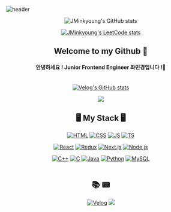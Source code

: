 ![header](https://capsule-render.vercel.app/api?type=waving&color=3F72AF&height=200&section=header&text=JMinkyoung🍔&fontsize=100&fontsize=100)
<div align=center>
  
<!-- [![JMinkyoung's github activity graph](https://activity-graph.herokuapp.com/graph?username=JMinkyoung&bg_color=5584AC&line=95D1CC&color=F6F2D4&point=F6F2D4&custom_title=My%20Github%20activity%20graph)](https://github.com/ashutosh00710/github-readme-activity-graph)
 -->
![JMinkyoung's GitHub stats](https://github-readme-stats.vercel.app/api?username=JMinkyoung&show_icons=true&bg_color=3F72AF&text_color=F2f2f2&title_color=F2f2f2&icon_color=F2f2f2)

[![JMinkyoung's LeetCode stats](https://leetcode-stats-six.vercel.app/api?username=JMinkyoung)](https://leetcode.com/JMinkyoung/)

## Welcome to my Github 👋
  
#### 안녕하세요 ! Junior Frontend Engineer 좌민경입니다 !🧐<br><br>
[![Velog's GitHub stats](https://velog-readme-stats.vercel.app/api?name=jminkyoung&color=f5bc55)](https://velog-readme-stats.vercel.app/api/redirect?name=jminkyoung&tag=til)
<!-- [![Top Langs](https://github-readme-stats.vercel.app/api/top-langs/?username=JMinkyoung&hide=jupyter%20notebook,dart&layout=compact)](https://github.com/JMinkyoung)
 -->

 <img src="https://ghchart.rshah.org/3F72AF/JMinkyoung"/>

## 🖥 My Stack 🖥 

  [![HTML](https://img.shields.io/badge/HTML-E34F26?style=flat-square&logo=HTML5&logoColor=white)]()
  [![CSS](https://img.shields.io/badge/CSS-1572B6?style=flat-square&logo=CSS3&logoColor=white)]()
  [![JS](https://img.shields.io/badge/JavaScript-F7DF1E?style=flat-square&logo=JavaScript&logoColor=black)]()
  [![TS](https://img.shields.io/badge/TypeScript-3178C6?style=flat-square&logo=TypeScript&logoColor=black)]()

  [![React](https://img.shields.io/badge/React-61DAFB?style=flat-square&logo=React&logoColor=white)]()
  [![Redux](https://img.shields.io/badge/Redux-764ABC?style=flat-square&logo=Redux&logoColor=white)]()
  [![Next.js](https://img.shields.io/badge/Next.js-000000?style=flat-square&logo=Next.js&logoColor=white)]()
  [![Node.js](https://img.shields.io/badge/Node.js-339933?style=flat-square&logo=Node.js&logoColor=white)]()

  [![C++](https://img.shields.io/badge/C++-00599C?style=flat-square&logo=C%2b%2b&logoColor=white)]()
  [![C](https://img.shields.io/badge/C-A8B9CC?style=flat-square&logo=C&logoColor=white)]()
  [![Java](https://img.shields.io/badge/Java-007396?style=flat-square&logo=Java&logoColor=white)]()
  [![Python](https://img.shields.io/badge/Python-3776AB?style=flat-square&logo=Python&logoColor=white)]()
  [![MySQL](https://img.shields.io/badge/MySQL-4479A1?style=flat-square&logo=MySQL&logoColor=white)]()
<br><br>
  
## 📚 📟

<!-- [![Portfolio](https://img.shields.io/badge/Velog-12b886?style=flat-square&logo=Vimeo&logoColor=white)](https://jminkyoung.github.io/portfolio/) -->
[![Velog](https://img.shields.io/badge/Velog-12b886?style=flat-square&logo=Vimeo&logoColor=white)](https://velog.io/@jminkyoung)
<a href="mailto:whk5817@gmail.com"><img src="https://img.shields.io/badge/Gmail-d14836?style=flat-square&logo=Gmail&logoColor=white&link=mailto:whk5817@gmail.com"/></a>
</div>
